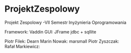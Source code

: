 ProjektZespolowy
================

Projekt Zespolowy -VII Semestr Inyżynieria Oprogramowania

Framework: Vaddin
GUI: 	   JFrame
jdbc + sqllite

Piotr Filek:		Dearn
Marin Nowak:		marsmall
Piotr Zyszczak:		
Rafał Markiewicz: